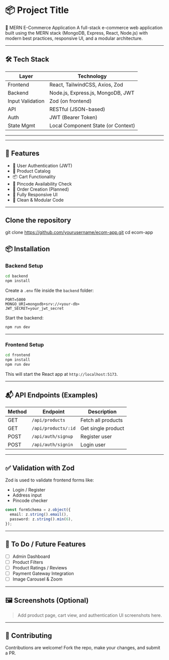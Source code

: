 
# 📦 Project Title

🛒 MERN E-Commerce Application
A full-stack e-commerce web application built using the MERN stack (MongoDB, Express, React, Node.js) with modern best practices, responsive UI, and a modular architecture.

---

## 🛠️ Tech Stack

 | Layer            | Technology                         |
| ---------------- | ---------------------------------- |
| Frontend         | React, TailwindCSS, Axios, Zod     |
| Backend          | Node.js, Express.js, MongoDB, JWT  |
| Input Validation | Zod (on frontend)                  |
| API              | RESTful (JSON-based)               |
| Auth             | JWT (Bearer Token)                 |
| State Mgmt       | Local Component State (or Context) |

---

 


---

## 🚀 Features

- 🔐 User Authentication (JWT)
- 🛒 Product Catalog
- 📦 Cart Functionality
- 📍 Pincode Availability Check
- 🧾 Order Creation (Planned)
- 🎨 Fully Responsive UI
- 🧹 Clean & Modular Code

---
## Clone the repository
git clone https://github.com/yourusername/ecom-app.git
cd ecom-app


## 📦 Installation

### Backend Setup

```bash
cd backend
npm install
```

Create a `.env` file inside the `backend` folder:

```env
PORT=5000
MONGO_URI=mongodb+srv://<your-db>
JWT_SECRET=your_jwt_secret
```

Start the backend:

```bash
npm run dev
```

---

### Frontend Setup

```bash
cd frontend
npm install
npm run dev
```

This will start the React app at `http://localhost:5173`.

---

## 📬 API Endpoints (Examples)

| Method | Endpoint              | Description             |
|--------|------------------------|-------------------------|
| GET    | `/api/products`        | Fetch all products      |
| GET    | `/api/products/:id`    | Get single product      |
| POST   | `/api/auth/signup`     | Register user           |
| POST   | `/api/auth/signin`     | Login user              |


---

## ✅ Validation with Zod

Zod is used to validate frontend forms like:

- Login / Register
- Address input
- Pincode checker

```ts
const formSchema = z.object({
  email: z.string().email(),
  password: z.string().min(6),
});
```

---

## 🧩 To Do / Future Features

- [ ] Admin Dashboard
- [ ] Product Filters
- [ ] Product Ratings / Reviews
- [ ] Payment Gateway Integration
- [ ] Image Carousel & Zoom

---

## 🖼️ Screenshots (Optional)

> Add product page, cart view, and authentication UI screenshots here.

---

## 🤝 Contributing

Contributions are welcome! Fork the repo, make your changes, and submit a PR.



